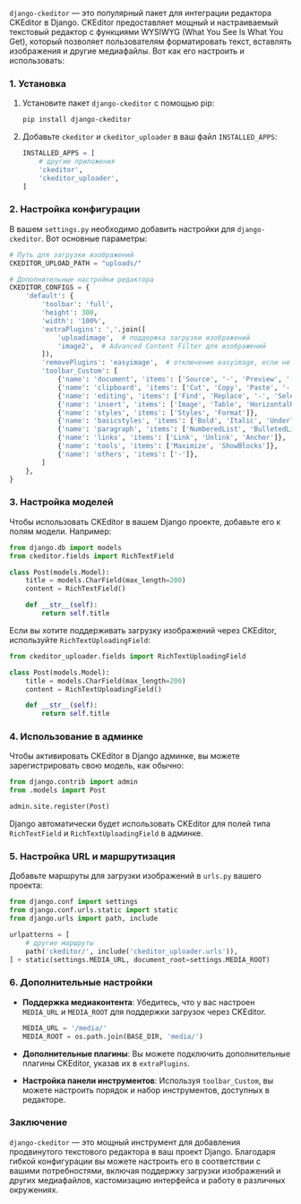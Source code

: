 `django-ckeditor` — это популярный пакет для интеграции редактора CKEditor в Django. CKEditor предоставляет мощный и настраиваемый текстовый редактор с функциями WYSIWYG (What You See Is What You Get), который позволяет пользователям форматировать текст, вставлять изображения и другие медиафайлы. Вот как его настроить и использовать:

### 1. **Установка**

1. Установите пакет `django-ckeditor` с помощью pip:

   ```bash
   pip install django-ckeditor
   ```

2. Добавьте `ckeditor` и `ckeditor_uploader` в ваш файл `INSTALLED_APPS`:

   ```python
   INSTALLED_APPS = [
       # другие приложения
       'ckeditor',
       'ckeditor_uploader',
   ]
   ```

### 2. **Настройка конфигурации**

В вашем `settings.py` необходимо добавить настройки для `django-ckeditor`. Вот основные параметры:

```python
# Путь для загрузки изображений
CKEDITOR_UPLOAD_PATH = "uploads/"

# Дополнительные настройки редактора
CKEDITOR_CONFIGS = {
    'default': {
        'toolbar': 'full',
        'height': 300,
        'width': '100%',
        'extraPlugins': ','.join([
            'uploadimage',  # поддержка загрузки изображений
            'image2',  # Advanced Content Filter для изображений
        ]),
        'removePlugins': 'easyimage',  # отключение easyimage, если не нужно
        'toolbar_Custom': [
            {'name': 'document', 'items': ['Source', '-', 'Preview', '-', 'Print']},
            {'name': 'clipboard', 'items': ['Cut', 'Copy', 'Paste', '-', 'Undo', 'Redo']},
            {'name': 'editing', 'items': ['Find', 'Replace', '-', 'SelectAll', '-', 'Scayt']},
            {'name': 'insert', 'items': ['Image', 'Table', 'HorizontalRule', 'Smiley', 'SpecialChar', 'PageBreak', 'Iframe']},
            {'name': 'styles', 'items': ['Styles', 'Format']},
            {'name': 'basicstyles', 'items': ['Bold', 'Italic', 'Underline', 'Strike', 'Subscript', 'Superscript', '-', 'RemoveFormat']},
            {'name': 'paragraph', 'items': ['NumberedList', 'BulletedList', '-', 'Outdent', 'Indent', '-', 'Blockquote', 'CreateDiv', '-', 'JustifyLeft', 'JustifyCenter', 'JustifyRight', 'JustifyBlock', '-', 'BidiLtr', 'BidiRtl']},
            {'name': 'links', 'items': ['Link', 'Unlink', 'Anchor']},
            {'name': 'tools', 'items': ['Maximize', 'ShowBlocks']},
            {'name': 'others', 'items': ['-']},
        ]
    },
}
```

### 3. **Настройка моделей**

Чтобы использовать CKEditor в вашем Django проекте, добавьте его к полям модели. Например:

```python
from django.db import models
from ckeditor.fields import RichTextField

class Post(models.Model):
    title = models.CharField(max_length=200)
    content = RichTextField()

    def __str__(self):
        return self.title
```

Если вы хотите поддерживать загрузку изображений через CKEditor, используйте `RichTextUploadingField`:

```python
from ckeditor_uploader.fields import RichTextUploadingField

class Post(models.Model):
    title = models.CharField(max_length=200)
    content = RichTextUploadingField()

    def __str__(self):
        return self.title
```

### 4. **Использование в админке**

Чтобы активировать CKEditor в Django админке, вы можете зарегистрировать свою модель, как обычно:

```python
from django.contrib import admin
from .models import Post

admin.site.register(Post)
```

Django автоматически будет использовать CKEditor для полей типа `RichTextField` и `RichTextUploadingField` в админке.

### 5. **Настройка URL и маршрутизация**

Добавьте маршруты для загрузки изображений в `urls.py` вашего проекта:

```python
from django.conf import settings
from django.conf.urls.static import static
from django.urls import path, include

urlpatterns = [
    # другие маршруты
    path('ckeditor/', include('ckeditor_uploader.urls')),
] + static(settings.MEDIA_URL, document_root=settings.MEDIA_ROOT)
```

### 6. **Дополнительные настройки**

- **Поддержка медиаконтента**: Убедитесь, что у вас настроен `MEDIA_URL` и `MEDIA_ROOT` для поддержки загрузок через CKEditor.

  ```python
  MEDIA_URL = '/media/'
  MEDIA_ROOT = os.path.join(BASE_DIR, 'media/')
  ```

- **Дополнительные плагины**: Вы можете подключить дополнительные плагины CKEditor, указав их в `extraPlugins`.

- **Настройка панели инструментов**: Используя `toolbar_Custom`, вы можете настроить порядок и набор инструментов, доступных в редакторе.

### Заключение

`django-ckeditor` — это мощный инструмент для добавления продвинутого текстового редактора в ваш проект Django. Благодаря гибкой конфигурации вы можете настроить его в соответствии с вашими потребностями, включая поддержку загрузки изображений и других медиафайлов, кастомизацию интерфейса и работу в различных окружениях.